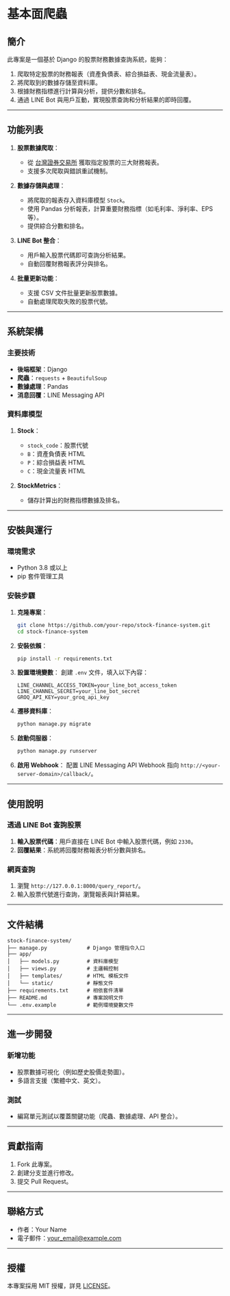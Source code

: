 # 基本面爬蟲

## 簡介
此專案是一個基於 Django 的股票財務數據查詢系統，能夠：
1. 爬取特定股票的財務報表（資產負債表、綜合損益表、現金流量表）。
2. 將爬取到的數據存儲至資料庫。
3. 根據財務指標進行計算與分析，提供分數和排名。
4. 通過 LINE Bot 與用戶互動，實現股票查詢和分析結果的即時回覆。

---

## 功能列表

1. **股票數據爬取**：
   - 從 [台灣證券交易所](https://mops.twse.com.tw/) 獲取指定股票的三大財務報表。
   - 支援多次爬取與錯誤重試機制。

2. **數據存儲與處理**：
   - 將爬取的報表存入資料庫模型 `Stock`。
   - 使用 Pandas 分析報表，計算重要財務指標（如毛利率、淨利率、EPS 等）。
   - 提供綜合分數和排名。

3. **LINE Bot 整合**：
   - 用戶輸入股票代碼即可查詢分析結果。
   - 自動回覆財務報表評分與排名。

4. **批量更新功能**：
   - 支援 CSV 文件批量更新股票數據。
   - 自動處理爬取失敗的股票代號。

---

## 系統架構

### 主要技術
- **後端框架**：Django
- **爬蟲**：`requests` + `BeautifulSoup`
- **數據處理**：Pandas
- **消息回覆**：LINE Messaging API

### 資料庫模型
1. **Stock**：
   - `stock_code`：股票代號
   - `B`：資產負債表 HTML
   - `P`：綜合損益表 HTML
   - `C`：現金流量表 HTML

2. **StockMetrics**：
   - 儲存計算出的財務指標數據及排名。

---

## 安裝與運行

### 環境需求
- Python 3.8 或以上
- pip 套件管理工具

### 安裝步驟

1. **克隆專案**：
   ```bash
   git clone https://github.com/your-repo/stock-finance-system.git
   cd stock-finance-system
   ```

2. **安裝依賴**：
   ```bash
   pip install -r requirements.txt
   ```

3. **設置環境變數**：
   創建 `.env` 文件，填入以下內容：
   ```env
   LINE_CHANNEL_ACCESS_TOKEN=your_line_bot_access_token
   LINE_CHANNEL_SECRET=your_line_bot_secret
   GROQ_API_KEY=your_groq_api_key
   ```

4. **遷移資料庫**：
   ```bash
   python manage.py migrate
   ```

5. **啟動伺服器**：
   ```bash
   python manage.py runserver
   ```

6. **啟用 Webhook**：
   配置 LINE Messaging API Webhook 指向 `http://<your-server-domain>/callback/`。

---

## 使用說明

### 透過 LINE Bot 查詢股票
1. **輸入股票代碼**：用戶直接在 LINE Bot 中輸入股票代碼，例如 `2330`。
2. **回覆結果**：系統將回覆財務報表分析分數與排名。

### 網頁查詢
1. 瀏覽 `http://127.0.0.1:8000/query_report/`。
2. 輸入股票代號進行查詢，瀏覽報表與計算結果。

---

## 文件結構

```plaintext
stock-finance-system/
├── manage.py             # Django 管理指令入口
├── app/
│   ├── models.py         # 資料庫模型
│   ├── views.py          # 主邏輯控制
│   ├── templates/        # HTML 模板文件
│   └── static/           # 靜態文件
├── requirements.txt      # 相依套件清單
├── README.md             # 專案說明文件
└── .env.example          # 範例環境變數文件
```

---

## 進一步開發
### 新增功能
- 股票數據可視化（例如歷史股價走勢圖）。
- 多語言支援（繁體中文、英文）。

### 測試
- 編寫單元測試以覆蓋關鍵功能（爬蟲、數據處理、API 整合）。

---

## 貢獻指南
1. Fork 此專案。
2. 創建分支並進行修改。
3. 提交 Pull Request。

---

## 聯絡方式
- 作者：Your Name
- 電子郵件：your_email@example.com

---

## 授權
本專案採用 MIT 授權，詳見 [LICENSE](LICENSE)。